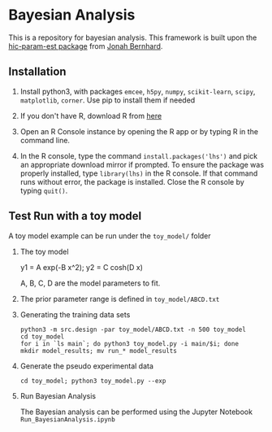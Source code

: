 # Bayesian Analysis

This is a repository for bayesian analysis. This framework is built upon the [hic-param-est package](https://github.com/jbernhard/hic-param-est) from [Jonah Bernhard](https://github.com/jbernhard).


Installation
------------

1. Install python3, with packages `emcee`, `h5py`, `numpy`, `scikit-learn`, `scipy`, `matplotlib`, `corner`.  Use pip to install them if needed

2. If you don't have R, download R from [here](https://cran.cnr.berkeley.edu/)

3. Open an R Console instance by opening the R app or by typing R in the command line.

4. In the R console, type the command `install.packages('lhs')` and pick an appropriate download mirror if prompted. To ensure the package was properly installed, type `library(lhs)` in the R console. If that command runs without error, the package is installed. Close the R console by typing `quit()`.


Test Run with a toy model
-------------------------
A toy model example can be run under the `toy_model/` folder

1. The toy model

	y1 = A exp(-B x^2);
	y2 = C cosh(D x)
	
	A, B, C, D are the model parameters to fit.

2. The prior parameter range is defined in `toy_model/ABCD.txt`

3. Generating the training data sets

	```
	python3 -m src.design -par toy_model/ABCD.txt -n 500 toy_model
	cd toy_model
	for i in `ls main`; do python3 toy_model.py -i main/$i; done
	mkdir model_results; mv run_* model_results
	```
4. Generate the pseudo experimental data

	`cd toy_model; python3 toy_model.py --exp`

5. Run Bayesian Analysis

	The Bayesian analysis can be performed using the Jupyter Notebook `Run_BayesianAnalysis.ipynb`



